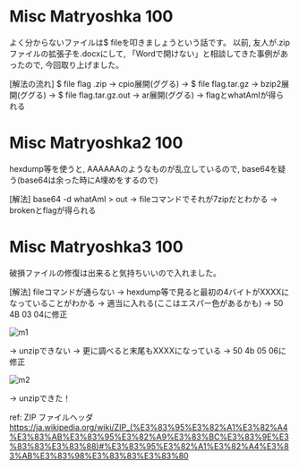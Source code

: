 # Misc Matryoshka 100
よく分からないファイルは$ fileを叩きましょうという話です。
以前, 友人が.zipファイルの拡張子を.docxにして, 「Wordで開けない」と相談してきた事例があったので, 今回取り上げました。

[解法の流れ]
$ file flag .zip
-> cpio展開(ググる)
-> $ file flag.tar.gz
-> bzip2展開(ググる)
-> $ file flag.tar.gz.out
-> ar展開(ググる)
-> flagとwhatAmIが得られる

# Misc Matryoshka2 100

hexdump等を使うと, AAAAAAのようなものが乱立しているので, base64を疑う(base64は余った時にA埋めをするので)

[解法]
base64 -d whatAmI > out
-> fileコマンドでそれが7zipだとわかる
-> brokenとflagが得られる



# Misc Matryoshka3 100

破損ファイルの修復は出来ると気持ちいいので入れました。

[解法]
fileコマンドが通らない
-> hexdump等で見ると最初の4バイトがXXXXになっていることがわかる
-> 適当に入れる(ここはエスパー色があるかも)
-> 50 4B 03 04に修正

![m1](https://pbs.twimg.com/media/ELCLvJ9UEAAUnml?format=jpg&name=medium)

-> unzipできない
-> 更に調べると末尾もXXXXになっている
-> 50 4b 05 06に修正

![m2](https://pbs.twimg.com/media/ELCLvhdUUAAhMQS?format=jpg&name=medium)

-> unzipできた！

ref: ZIP ファイルヘッダ  https://ja.wikipedia.org/wiki/ZIP_(%E3%83%95%E3%82%A1%E3%82%A4%E3%83%AB%E3%83%95%E3%82%A9%E3%83%BC%E3%83%9E%E3%83%83%E3%83%88)#%E3%83%95%E3%82%A1%E3%82%A4%E3%83%AB%E3%83%98%E3%83%83%E3%83%80